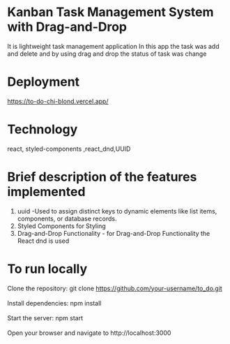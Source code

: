 # Kanban Task Management System with Drag-and-Drop

It is lightweight task management application In this app the task was add and delete  and by using drag and drop the status of task was change 

# Deployment
https://to-do-chi-blond.vercel.app/

# Technology 
  react,  styled-components ,react_dnd,UUID




# Brief description of the features implemented
1) uuid -Used to assign distinct keys to dynamic elements like list items, components, or database records.
2) Styled Components for Styling
3) Drag-and-Drop Functionality  - for Drag-and-Drop Functionality the React dnd is used

 # To run locally

Clone the repository: git clone https://github.com/your-username/to_do.git
<br></br>
Install dependencies: npm install
<br></br>
Start the server: npm start
<br></br>
Open your browser and navigate to http://localhost:3000













